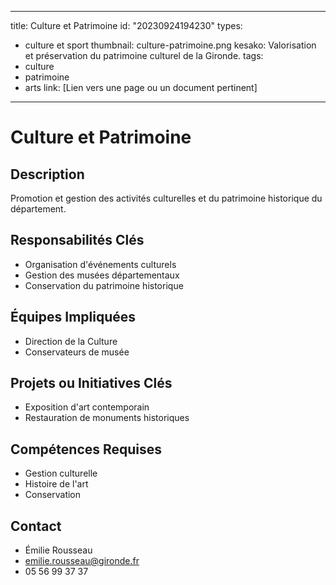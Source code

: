 ---
title: Culture et Patrimoine
id: "20230924194230"
types:
- culture et sport
thumbnail: culture-patrimoine.png
kesako: Valorisation et préservation du patrimoine culturel de la Gironde.
tags:
- culture
- patrimoine
- arts
link: [Lien vers une page ou un document pertinent]
----
# Culture et Patrimoine

## Description
Promotion et gestion des activités culturelles et du patrimoine historique du département.

## Responsabilités Clés
- Organisation d'événements culturels
- Gestion des musées départementaux
- Conservation du patrimoine historique

## Équipes Impliquées
- Direction de la Culture
- Conservateurs de musée

## Projets ou Initiatives Clés
- Exposition d'art contemporain
- Restauration de monuments historiques

## Compétences Requises
- Gestion culturelle
- Histoire de l'art
- Conservation

## Contact
- Émilie Rousseau
- emilie.rousseau@gironde.fr
- 05 56 99 37 37

